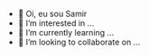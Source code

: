 - 👋 Oi, eu sou Samir 
- 👀 I’m interested in ...
- 🌱 I’m currently learning ...
- 💞️ I’m looking to collaborate on ...

<!---
SamirBreak/SamirBreak is a ✨ special ✨ repository because its `README.md` (this file) appears on your GitHub profile.
You can click the Preview link to take a look at your changes.
--->

